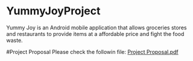 # YummyJoyProject
Yummy Joy is an Android mobile application that allows groceries stores and restaurants to provide items at a affordable price and fight the food waste.

#Project Proposal
Please check the followin file:
[Project Proposal.pdf](https://github.com/aldomedrano2201/YummyJoyProject/files/10723960/Project.Proposal.pdf)

